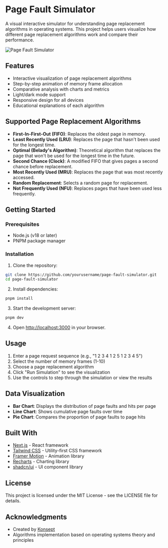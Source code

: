 # Page Fault Simulator

A visual interactive simulator for understanding page replacement algorithms in operating systems. This project helps users visualize how different page replacement algorithms work and compare their performance.

![Page Fault Simulator](https://raw.githubusercontent.com/konsept/page-fault-simulator/main/public/placeholder.svg)

## Features

- Interactive visualization of page replacement algorithms
- Step-by-step animation of memory frame allocation
- Comparative analysis with charts and metrics
- Light/dark mode support
- Responsive design for all devices
- Educational explanations of each algorithm

## Supported Page Replacement Algorithms

- **First-In-First-Out (FIFO)**: Replaces the oldest page in memory.
- **Least Recently Used (LRU)**: Replaces the page that hasn't been used for the longest time.
- **Optimal (Belady's Algorithm)**: Theoretical algorithm that replaces the page that won't be used for the longest time in the future.
- **Second Chance (Clock)**: A modified FIFO that gives pages a second chance before replacement.
- **Most Recently Used (MRU)**: Replaces the page that was most recently accessed.
- **Random Replacement**: Selects a random page for replacement.
- **Not Frequently Used (NFU)**: Replaces pages that have been used less frequently.

## Getting Started

### Prerequisites

- Node.js (v18 or later)
- PNPM package manager

### Installation

1. Clone the repository:
```bash
git clone https://github.com/yourusername/page-fault-simulator.git
cd page-fault-simulator
```

2. Install dependencies:
```bash
pnpm install
```

3. Start the development server:
```bash
pnpm dev
```

4. Open [http://localhost:3000](http://localhost:3000) in your browser.

## Usage

1. Enter a page request sequence (e.g., "1 2 3 4 1 2 5 1 2 3 4 5")
2. Select the number of memory frames (1-10)
3. Choose a page replacement algorithm
4. Click "Run Simulation" to see the visualization
5. Use the controls to step through the simulation or view the results

## Data Visualization

- **Bar Chart**: Displays the distribution of page faults and hits per page
- **Line Chart**: Shows cumulative page faults over time
- **Pie Chart**: Compares the proportion of page faults to page hits

## Built With

- [Next.js](https://nextjs.org/) - React framework
- [Tailwind CSS](https://tailwindcss.com/) - Utility-first CSS framework
- [Framer Motion](https://www.framer.com/motion/) - Animation library
- [Recharts](https://recharts.org/) - Charting library
- [shadcn/ui](https://ui.shadcn.com/) - UI component library

## License

This project is licensed under the MIT License - see the LICENSE file for details.

## Acknowledgments

- Created by [Konsept](https://github.com/konseptt)
- Algorithms implementation based on operating systems theory and principles
